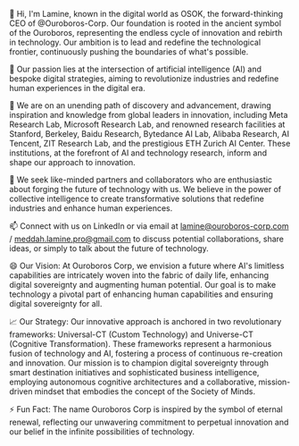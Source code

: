 👋 Hi, I'm Lamine, known in the digital world as OSOK, the forward-thinking CEO of @Ouroboros-Corp. Our foundation is rooted in the ancient symbol of the Ouroboros, representing the endless cycle of innovation and rebirth in technology. 
   Our ambition is to lead and redefine the technological frontier, continuously pushing the boundaries of what's possible.

👀 Our passion lies at the intersection of artificial intelligence (AI) and bespoke digital strategies, aiming to revolutionize industries and redefine human experiences in the digital era.

🌱 We are on an unending path of discovery and advancement, drawing inspiration and knowledge from global leaders in innovation, including Meta Research Lab, Microsoft Research Lab, and renowned research facilities at Stanford, Berkeley,
    Baidu Research, Bytedance AI Lab, Alibaba Research, AI Tencent, ZIT Research Lab, and the prestigious ETH Zurich AI Center. These institutions, at the forefront of AI and technology research, inform and shape our approach to innovation.

💬 We seek like-minded partners and collaborators who are enthusiastic about forging the future of technology with us. We believe in the power of collective intelligence to create transformative solutions that redefine industries and enhance human experiences.

📫 Connect with us on LinkedIn or via email at lamine@ouroboros-corp.com / meddah.lamine.pro@gmail.com to discuss potential collaborations, share ideas, or simply to talk about the future of technology.

😄 Our Vision: At Ouroboros Corp, we envision a future where AI's limitless capabilities are intricately woven into the fabric of daily life, enhancing digital sovereignty and augmenting human potential.
    Our goal is to make technology a pivotal part of enhancing human capabilities and ensuring digital sovereignty for all.

📈 Our Strategy: Our innovative approach is anchored in two revolutionary frameworks: Universal-CT (Custom Technology) and Universe-CT (Cognitive Transformation). 
    These frameworks represent a harmonious fusion of technology and AI, fostering a process of continuous re-creation and innovation. Our mission is to champion digital sovereignty through smart destination initiatives and sophisticated business intelligence,
    employing autonomous cognitive architectures and a collaborative, mission-driven mindset that embodies the concept of the Society of Minds.

⚡ Fun Fact: The name Ouroboros Corp is inspired by the symbol of eternal renewal, reflecting our unwavering commitment to perpetual innovation and our belief in the infinite possibilities of technology.
